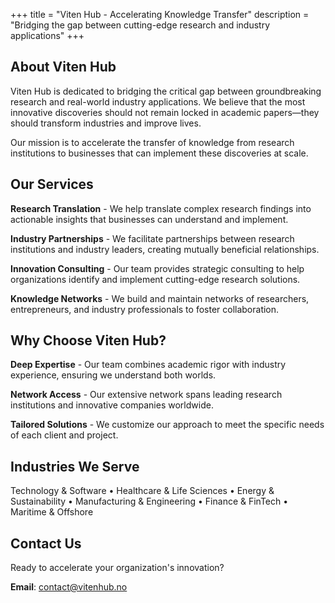 +++
title = "Viten Hub - Accelerating Knowledge Transfer"
description = "Bridging the gap between cutting-edge research and industry applications"
+++

## About Viten Hub

Viten Hub is dedicated to bridging the critical gap between groundbreaking research and real-world industry applications. We believe that the most innovative discoveries should not remain locked in academic papers—they should transform industries and improve lives.

Our mission is to accelerate the transfer of knowledge from research institutions to businesses that can implement these discoveries at scale.

## Our Services

**Research Translation** - We help translate complex research findings into actionable insights that businesses can understand and implement.

**Industry Partnerships** - We facilitate partnerships between research institutions and industry leaders, creating mutually beneficial relationships.

**Innovation Consulting** - Our team provides strategic consulting to help organizations identify and implement cutting-edge research solutions.

**Knowledge Networks** - We build and maintain networks of researchers, entrepreneurs, and industry professionals to foster collaboration.

## Why Choose Viten Hub?

**Deep Expertise** - Our team combines academic rigor with industry experience, ensuring we understand both worlds.

**Network Access** - Our extensive network spans leading research institutions and innovative companies worldwide.

**Tailored Solutions** - We customize our approach to meet the specific needs of each client and project.

## Industries We Serve

Technology & Software • Healthcare & Life Sciences • Energy & Sustainability • Manufacturing & Engineering • Finance & FinTech • Maritime & Offshore

## Contact Us

Ready to accelerate your organization's innovation? 

**Email**: contact@vitenhub.no
